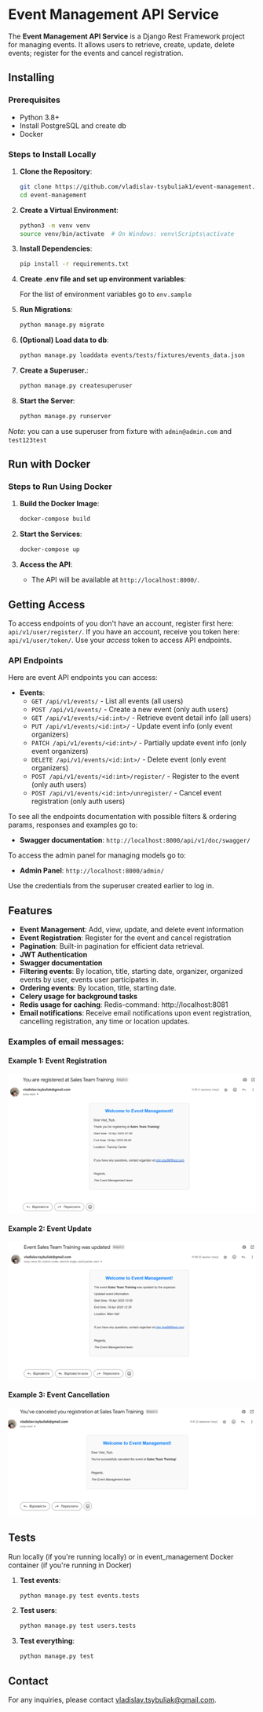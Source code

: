 # Event Management API Service

The **Event Management API Service** is a Django Rest Framework project for managing events. It allows users to retrieve, create, update, delete events; register for the events and cancel registration.

## Installing

### Prerequisites

- Python 3.8+
- Install PostgreSQL and create db
- Docker

### Steps to Install Locally

1. **Clone the Repository**:

    ```bash
    git clone https://github.com/vladislav-tsybuliak1/event-management.git
    cd event-management
    ```

2. **Create a Virtual Environment**:

    ```bash
    python3 -m venv venv
    source venv/bin/activate  # On Windows: venv\Scripts\activate
    ```

3. **Install Dependencies**:

    ```bash
    pip install -r requirements.txt
    ```
4. **Create .env file and set up environment variables**:

    For the list of environment variables go to `env.sample`

5. **Run Migrations**:

    ```bash
    python manage.py migrate
    ```
6. **(Optional) Load data to db**:

    ```bash
    python manage.py loaddata events/tests/fixtures/events_data.json
    ```

7. **Create a Superuser.**:

    ```bash
    python manage.py createsuperuser
    ```

8. **Start the Server**:

    ```bash
    python manage.py runserver
    ```

*Note*: you can a use superuser from fixture with `admin@admin.com` and `test123test`

## Run with Docker

### Steps to Run Using Docker

1. **Build the Docker Image**:

    ```bash
    docker-compose build
    ```

2. **Start the Services**:

    ```bash
    docker-compose up
    ```

3. **Access the API**:

    - The API will be available at `http://localhost:8000/`.

## Getting Access

To access endpoints of you don't have an account, register first here:
`api/v1/user/register/`.
If you have an account, receive you token here:
`api/v1/user/token/`.
Use your *access* token to access API endpoints.

### API Endpoints

Here are event API endpoints you can access:

- **Events**:
  - `GET /api/v1/events/` - List all events (all users)
  - `POST /api/v1/events/` - Create a new event (only auth users)
  - `GET /api/v1/events/<id:int>/` - Retrieve event detail info (all users)
  - `PUT /api/v1/events/<id:int>/` - Update event info (only event organizers)
  - `PATCH /api/v1/events/<id:int>/` - Partially update event info (only event organizers)
  - `DELETE /api/v1/events/<id:int>/` - Delete event (only event organizers)
  - `POST /api/v1/events/<id:int>/register/` - Register to the event (only auth users)
  - `POST /api/v1/events/<id:int>/unregister/` - Cancel event registration (only auth users)

To see all the endpoints documentation with possible filters & ordering params, responses and examples go to:

- **Swagger documentation**: `http://localhost:8000/api/v1/doc/swagger/`

To access the admin panel for managing models go to:

- **Admin Panel**: `http://localhost:8000/admin/`

Use the credentials from the superuser created earlier to log in.

## Features

- **Event Management**: Add, view, update, and delete event information
- **Event Registration**: Register for the event and cancel registration
- **Pagination**: Built-in pagination for efficient data retrieval.
- **JWT Authentication**
- **Swagger documentation**
- **Filtering events**: By location, title, starting date, organizer, organized events by user, events user participates in.
- **Ordering events**: By location, title, starting date.
- **Celery usage for background tasks**
- **Redis usage for caching**: Redis-command: http://localhost:8081
- **Email notifications**: Receive email notifications upon event registration, cancelling registration, any time or location updates.

### Examples of email messages:

#### Example 1: Event Registration
![Register Example](email_templates/screenshots/event_registration_email.png)

#### Example 2: Event Update
![Register Example](email_templates/screenshots/event_update_email.png)

#### Example 3: Event Cancellation
![Register Example](email_templates/screenshots/event_cancel_registration_email.png)

## Tests
Run locally (if you're running locally) or in event_management Docker container (if you're running in Docker)
1. **Test events**:

    ```bash
    python manage.py test events.tests
    ```

2. **Test users**:

    ```bash
    python manage.py test users.tests
    ```

3. **Test everything**:

    ```bash
    python manage.py test
    ```

## Contact
For any inquiries, please contact [vladislav.tsybuliak@gmail.com](mailto:vladislav.tsybuliak@gmail.com).
